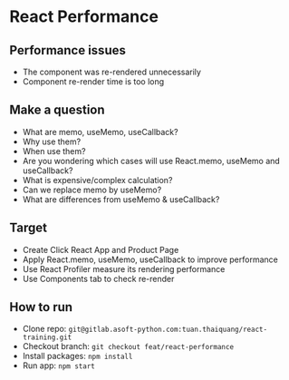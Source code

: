 # React Performance

## Performance issues
- The component was re-rendered unnecessarily
- Component re-render time is too long

## Make a question
- What are memo, useMemo, useCallback?
- Why use them?
- When use them?
- Are you wondering which cases will use React.memo, useMemo and useCallback?
- What is expensive/complex calculation?
- Can we replace memo by useMemo?
- What are differences from useMemo & useCallback?

## Target
- Create Click React App and Product Page
- Apply React.memo, useMemo, useCallback to improve performance
- Use React Profiler measure its rendering performance
- Use Components tab to check re-render

## How to run
- Clone repo: `git@gitlab.asoft-python.com:tuan.thaiquang/react-training.git`
- Checkout branch: `git checkout feat/react-performance`
- Install packages: `npm install`
- Run app: `npm start`
